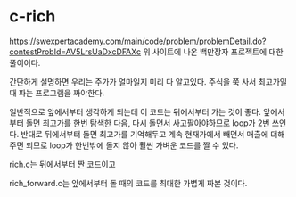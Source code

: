 # c-rich

https://swexpertacademy.com/main/code/problem/problemDetail.do?contestProbId=AV5LrsUaDxcDFAXc
위 사이트에 나온 백만장자 프로젝트에 대한 풀이이다.

간단하게 설명하면 우리는 주가가 얼마일지 미리 다 알고있다. 주식을 쭉 사서 최고가일 때 파는 프로그램을 짜야한다.

일반적으로 앞에서부터 생각하게 되는데 이 코드는 뒤에서부터 가는 것이 좋다. 앞에서부터 돌면 최고가를 한번 탐색한 다음, 다시 돌면서 사고팔아야하므로 loop가 2번 쓰인다. 반대로 뒤에서부터 돌면 최고가를 기억해두고 계속 현재가에서 빼면서 매출에 더해주면 되므로 loop가 한번밖에 돌지 않아 훨씬 가벼운 코드를 짤 수 있다.

rich.c는 뒤에서부터 짠 코드이고

rich_forward.c는 앞에서부터 돌 때의 코드를 최대한 가볍게 짜본 것이다.
